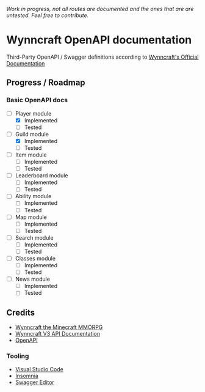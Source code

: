_Work in progress, not all routes are documented and the ones that are are untested. Feel free to contribute._

# Wynncraft OpenAPI documentation

Third-Party OpenAPI / Swagger definitions according to [Wynncraft's Official Documentation](https://documentation.wynncraft.com/)

## Progress / Roadmap

### Basic OpenAPI docs
- [ ] Player module
    - [x] Implemented
    - [ ] Tested
- [ ] Guild module
    - [x] Implemented
    - [ ] Tested
- [ ] Item module
    - [ ] Implemented
    - [ ] Tested
- [ ] Leaderboard module
    - [ ] Implemented
    - [ ] Tested
- [ ] Ability module
    - [ ] Implemented
    - [ ] Tested
- [ ] Map module
    - [ ] Implemented
    - [ ] Tested
- [ ] Search module
    - [ ] Implemented
    - [ ] Tested
- [ ] Classes module
    - [ ] Implemented
    - [ ] Tested
- [ ] News module
    - [ ] Implemented
    - [ ] Tested

## Credits
- [Wynncraft the Minecraft MMORPG](https://wynncraft.com/)
- [Wynncraft V3 API Documentation](https://documentation.wynncraft.com/docs/)
- [OpenAPI](https://www.openapis.org/)
### Tooling
- [Visual Studio Code](https://code.visualstudio.com/)
- [Insomnia](https://insomnia.rest/)
- [Swagger Editor](https://editor-next.swagger.io/)
